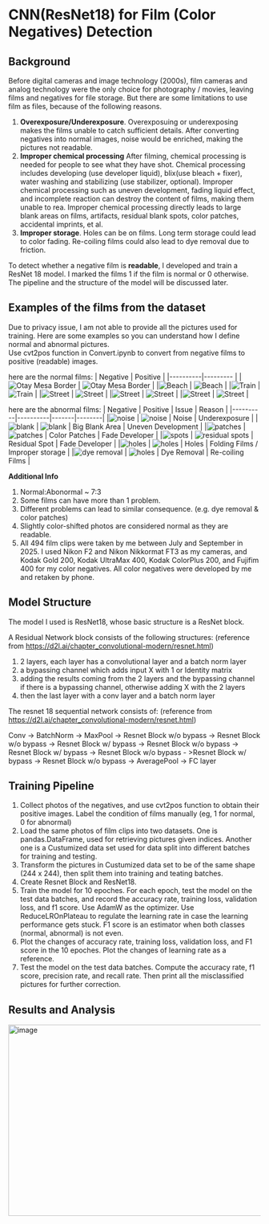 # CNN(ResNet18) for Film (Color Negatives) Detection 

## Background

Before digital cameras and image technology (2000s), film cameras and analog technology were the only choice for photography / movies, leaving films and negatives for file storage. But 
there are some limitations to use film as files, because of the following reasons.  

1. **Overexposure/Underexposure**. Overexposuing or underexposing makes the films unable to catch sufficient details. After converting negatives into normal images,
   noise would be enriched, making the pictures not readable.  
2. **Improper chemical processing** After filming, chemical processing is needed for people to see what they have shot. Chemical processing includes developing (use developer liquid),
   blix(use bleach + fixer), water washing and stabilizing (use stabilizer, optional). Improper chemical processing such as uneven development, fading liquid effect,
   and incomplete reaction can destroy the content of films, making them unable to rea. Improper chemical processing directly leads to large blank areas on films, artifacts, residual blank spots,
   color patches, accidental imprints, et al.
3. **Improper storage**. Holes can be on films. Long term storage could lead to color fading. Re-coiling films could also lead to dye removal due to friction.



To detect whether a negative film is **readable**, I developed and train a ResNet 18 model. I marked the films 1 if the film is normal or 0 otherwise. The pipeline and the structure of 
the model will be discussed later.  

## Examples of the films from the dataset

Due to privacy issue, I am not able to provide all the pictures used for training. Here are some examples so you can understand how I define normal and abnormal pictures.  
Use cvt2pos function in Convert.ipynb to convert from negative films to positive (readable) images. 

here are the normal films:
| Negative | Positive |
|----------|--------- |
|![Otay Mesa Border](images/otay_mesa.jpeg) | ![Otay Mesa Border](images/positive_image_otay_mesa.jpeg) |
|![Beach](images/beach.jpeg) | ![Beach](images/positive_image_beach.jpeg) |
|![Train](images/train.jpeg) | ![Train](images/positive_image_train.jpeg) |
|![Street](images/mountain.jpeg) | ![Street](images/positive_image_mountain.jpeg) |
|![Street](images/wait.jpeg) | ![Street](images/positive_image_wait.jpeg) |
|![Street](images/flower.jpeg) | ![Street](images/positive_image_flower.jpeg) |

here are the abnormal films:
| Negative | Positive | Issue | Reason |
|----------|----------|-------|--------|
|![noise](images/noise.jpeg) | ![noise](images/positive_image_noise.jpeg) | Noise | Underexposure |
|![blank](images/blank.jpeg) | ![blank](images/positive_image_blank.jpeg) | Big Blank Area | Uneven Development |
|![patches](images/patches.jpeg) | ![patches](images/positive_image_patches.jpeg) | Color Patches | Fade Developer |
|![spots](images/residual_spots.jpeg) | ![residual spots](images/positive_image_residual_spots.jpeg) | Residual Spot | Fade Developer |
|![holes](images/hole.jpeg) | ![holes](images/positive_image_hole.jpeg) | Holes | Folding Films / Improper storage |
|![dye removal](images/dye_removal.jpeg) | ![holes](images/positive_image_dye_removal.jpeg) | Dye Removal | Re-coiling Films |

**Additional Info**

1. Normal:Abonormal ~ 7:3 
2. Some films can have more than 1 problem.
3. Different problems can lead to similar consequence. (e.g. dye removal & color patches)
4. Slightly color-shifted photos are considered normal as they are readable.
5. All 494 film clips were taken by me between July and September in 2025. I used Nikon F2 and Nikon Nikkormat FT3 as my cameras, and Kodak Gold 200, Kodak UltraMax 400, Kodak ColorPlus 200, and Fujifim 400 for my color negatives. All color negatives were developed by me and retaken by phone. 

## Model Structure

The model I used is ResNet18, whose basic structure is a ResNet block. 

A Residual Network block consists of the following structures: (reference from https://d2l.ai/chapter_convolutional-modern/resnet.html)
1. 2 layers, each layer has a convolutional layer and a batch norm layer
2. a bypassing channel which adds input X with 1 or Identity matrix
3. adding the results coming from the 2 layers and the bypassing channel if there is a bypassing channel, otherwise adding X with the 2 layers
4. then the last layer with a conv layer and a batch norm layer

The resnet 18 sequential network consists of: (reference from https://d2l.ai/chapter_convolutional-modern/resnet.html)

Conv -> BatchNorm -> MaxPool -> Resnet Block w/o bypass -> Resnet Block w/o bypass -> Resnet Block w/ bypass -> Resnet Block w/o bypass -> Resnet Block w/ bypass -> Resnet Block w/o bypass - >Resnet Block w/ bypass -> Resnet Block w/o bypass -> AveragePool -> FC layer

## Training Pipeline
1. Collect photos of the negatives, and use cvt2pos function to obtain their positive images. Label the condition of films manually (eg, 1 for normal, 0 for abnormal) 
2. Load the same photos of film clips into two datasets. One is pandas.DataFrame, used for retrieving pictures given indices.  Another one is a Custumized data set used for data split into different batches for training and testing.
3. Transform the pictures in Custumized data set to be of the same shape (244 x 244), then split them into training and teating batches.
4. Create Resnet Block and ResNet18.
5. Train the model for 10 epoches. For each epoch, test the model on the test data batches, and record the accuracy rate, training loss, validation loss, and f1 score. Use AdamW as the optimizer. Use ReduceLROnPlateau to regulate the learning rate in case the learning performance gets stuck. F1 score is an estimator when both classes (normal, abnormal) is not even.
6. Plot the changes of accuracy rate, training loss, validation loss, and F1 score in the 10 epoches. Plot the changes of learning rate as a reference.
7. Test the model on the test data batches. Compute the accuracy rate, f1 score, precision rate, and recall rate. Then print all the misclassified pictures for further correction.

## Results and Analysis
<img width="533" height="381" alt="image" src="https://github.com/user-attachments/assets/cc349f2d-61b4-4bb4-a1c7-e675c6102079" />





